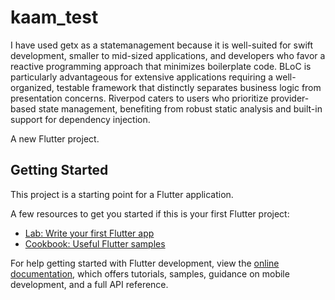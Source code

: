 # kaam_test
I have used getx as a statemanagement because it is well-suited for swift development, smaller to mid-sized applications, and developers who favor a reactive programming approach that minimizes boilerplate code.
BLoC is particularly advantageous for extensive applications requiring a well-organized, testable framework that distinctly separates business logic from presentation concerns.
Riverpod caters to users who prioritize provider-based state management, benefiting from robust static analysis and built-in support for dependency injection.

A new Flutter project.

## Getting Started

This project is a starting point for a Flutter application.

A few resources to get you started if this is your first Flutter project:

- [Lab: Write your first Flutter app](https://docs.flutter.dev/get-started/codelab)
- [Cookbook: Useful Flutter samples](https://docs.flutter.dev/cookbook)

For help getting started with Flutter development, view the
[online documentation](https://docs.flutter.dev/), which offers tutorials,
samples, guidance on mobile development, and a full API reference.

